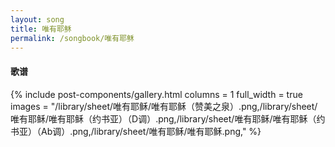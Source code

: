 ```yaml
---
layout: song
title: 唯有耶稣
permalink: /songbook/唯有耶稣
---
```


#### 歌谱

{% include post-components/gallery.html
    columns = 1
    full_width = true
    images = "/library/sheet/唯有耶稣/唯有耶稣（赞美之泉）.png,/library/sheet/唯有耶稣/唯有耶稣（约书亚）（D调）.png,/library/sheet/唯有耶稣/唯有耶稣（约书亚）（Ab调）.png,/library/sheet/唯有耶稣/唯有耶稣.png,"
%}
